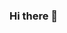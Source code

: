 ### Hi there 👋

<!--
**LeoRazanadradodo/LeoRazanadradodo** is a ✨ _special_ ✨ repository because its `README.md` (this file) appears on your GitHub profile.

Here are some ideas to get you started:

•	👋 Hi, I’m Léo RAZANADRADODO. I am a freelance graphic designer and web developer specializing in WordPress and Divi.
•	👀 I am interested in web development and graphic design !
•	🌱 I am currently learning everything about development at SAYNA, especially backend development..
•	💞️ I’m looking to collaborate on many projects to see all the methodoly development in the world, good luck for me !
•	📫 How to reach me : razanadradodo@gmail.com

More about me  https://biggykelly.com/
**To the pleasure of exchanging and/or collaborating together**

-->





